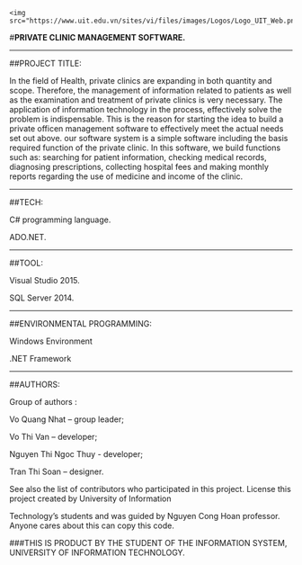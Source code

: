 
    <img src="https://www.uit.edu.vn/sites/vi/files/images/Logos/Logo_UIT_Web.png">
   

#**PRIVATE CLINIC MANAGEMENT SOFTWARE.**
___________________________________________________________________

##PROJECT TITLE: 

In the field of Health, private clinics are expanding in both quantity and scope.
Therefore, the management of information related to patients as well as the examination and treatment of private clinics is very
necessary. The application of information technology in the process, effectively solve the problem is indispensable. This is the reason
for starting the idea to build a private officen management software to effectively meet the actual needs set out above. our software
system is a simple software including the basis required function of the private clinic. In this software, we build functions such as:
searching for patient information, checking medical records, diagnosing prescriptions, collecting hospital fees and making monthly
reports regarding the use of medicine and income of the clinic.
_______________________________________

##TECH:

C# programming language.

ADO.NET.
_____________________________

##TOOL:

Visual Studio 2015.

SQL Server 2014.
________________________________

##ENVIRONMENTAL PROGRAMMING:

Windows Environment

.NET Framework
____________________________________________

##AUTHORS:

Group of authors :

Vo Quang Nhat – group leader;

Vo Thi Van – developer; 

Nguyen Thi Ngoc Thuy - developer;

Tran Thi Soan – designer.


See also the list of contributors who participated in this project. License this project created by University of Information 

Technology’s students and was guided by Nguyen Cong Hoan professor. Anyone cares about this can copy this code.



###THIS IS PRODUCT BY THE STUDENT OF THE INFORMATION SYSTEM, UNIVERSITY OF INFORMATION TECHNOLOGY.

